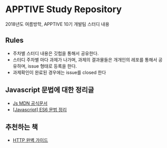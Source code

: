 # APPTIVE Study Repository
2018년도 여름방학, APPTIVE 10기 개발팀 스터디 내용

## Rules
* 주차별 스터디 내용은 깃헙을 통해서 공유한다.
* 스터디 주차별 마다 과제가 나가며, 과제의 결과물들은 개개인의 레포를 통해서 공유하며, issue 형태로 등록을 한다.
* 과제확인이 완료된 경우에는 issue를 closed 한다


## Javascript 문법에 대한 정리글
* [Js MDN 공식문서][js_mdn]
* [[Javascript] ES6 문법 정리][es6_js_doc_one]

## 추천하는 책
* [HTTP 완벽 가이드][http_perfect]



[js_mdn]: https://developer.mozilla.org/ko/docs/A_re-introduction_to_JavaScript
[es6_js_doc_one]: http://itstory.tk/entry/JavaScript-ES6-%EB%AC%B8%EB%B2%95-%EC%A0%95%EB%A6%AC
[http_perfect]: https://book.naver.com/bookdb/book_detail.nhn?bid=8509980